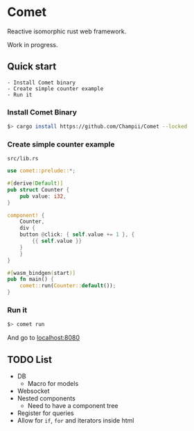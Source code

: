 # Comet

Reactive isomorphic rust web framework.

Work in progress.

## Quick start

    - Install Comet binary
    - Create simple counter example
    - Run it

### Install Comet Binary

```bash
$> cargo install https://github.com/Champii/Comet --locked
```

### Create simple counter example

`src/lib.rs`

```rust
use comet::prelude::*;

#[derive(Default)]
pub struct Counter {
    pub value: i32,
}

component! {
    Counter,
    div {
	button @click: { self.value += 1 }, {
	    {{ self.value }}
	}
    }
}

#[wasm_bindgen(start)]
pub fn main() {
    comet::run(Counter::default());
}
```

### Run it

```bash
$> comet run
```

And go to [localhost:8080](http://localhost:8080)

## TODO List
- DB
    - Macro for models
- Websocket
- Nested components
    - Need to have a component tree
- Register for queries
- Allow for `if`, `for` and iterators inside html
